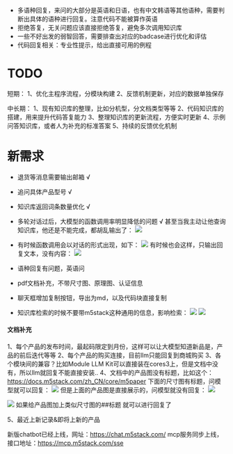 - 多语种回复，来问的大部分是英语和日语，也有中文韩语等其他语种，需要判断出具体的语种进行回复。注意代码不能被算作英语
- 拒绝答复，无关问题应该直接拒绝答复，避免多次调用知识库
- 一些不好出发的弱智回答，需要排查出对应的badcase进行优化和评估
- 代码回复相关：专业性提示，给出直接可用的例程




# TODO
短期：
1、优化主程序流程，分模块构建
2、反馈机制更新，对应的数据单独保存

中长期：
1、现有知识库的整理，比如分机型，分文档类型等等
2、代码知识库的搭建，用来提升代码答复能力
3、整理知识库的更新流程，方便实时更新
4、示例问答知识库，或者人为补充的标准答案
5、持续的反馈优化机制


# 新需求
- 退货等消息需要输出邮箱 √
- 追问具体产品型号 √
- 知识库返回词条数量优化 √
- 多轮对话过后，大模型的函数调用率明显降低的问题 √
甚至当我主动让他查询知识库，他还是不能完成，都胡乱输出了：
![](../file/Pasted%20image%2020250512182027.png)

- 有时候函数调用会以对话的形式出现，如下：
![](../file/Pasted%20image%2020250512182144.png)
有时候也会这样，只输出回复文本，没有内容：
![](../file/Pasted%20image%2020250513091820.png)

- 语种回复有问题，英语问
- pdf文档补充，不带尺寸图、原理图、认证信息

- 聊天框增加复制按钮，导出为md，以及代码块直接复制
- 知识库检索的时候不要带m5stack这种通用的信息，影响检索：
![](Pasted%20image%2020250722113654.png)
![](Pasted%20image%2020250722113727.png)


#### 文档补充
1、每个产品的发布时间，最起码限定到月份，这样可以让大模型知道新品是，产品的前后迭代等等
2、每个产品的购买连接，目前llm只能回复到商城购买
3、各个模块间的兼容？比如Module LLM Kit可以直接装在cores3上，但是文档中没有，所以llm就回复不能直接安装..
4、文档中的产品图没有标题，比如这个：https://docs.m5stack.com/zh_CN/core/m5paper
下面的尺寸图有标题，问模型就可以回复：
![](../file/Pasted%20image%2020250515153239.png)
但是上面的产品图是直接展示的，问模型就没有回复：
![](../file/Pasted%20image%2020250515153329.png)


![](../file/Pasted%20image%2020250515153430.png)
如果给产品图加上类似尺寸图的##标题 就可以进行回复了




5、最近上新记录&即将上新的产品



新版chatbot已经上线，网址：https://chat.m5stack.com/
mcp服务同步上线，接口地址：https://mcp.m5stack.com/sse

